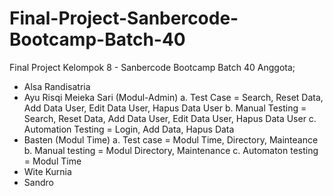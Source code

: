 # Final-Project-Sanbercode-Bootcamp-Batch-40
Final Project Kelompok 8 - Sanbercode Bootcamp Batch 40
Anggota;
- Alsa Randisatria
- Ayu Risqi Meieka Sari (Modul-Admin)
    a. Test Case = Search, Reset Data, Add Data User, Edit Data User, Hapus Data User 
    b. Manual Testing = Search, Reset Data, Add Data User, Edit Data User, Hapus Data User
    c. Automation Testing = Login, Add Data, Hapus Data
- Basten (Modul Time)
    a. Test case = Modul Time, Directory, Mainteance
    b. Manual testing = Modul Directory, Maintenance
    c. Automaton testing = Modul Time
- Wite Kurnia
- Sandro
